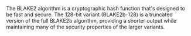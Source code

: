 The BLAKE2 algorithm is a cryptographic hash function that's designed to be fast and secure. The 128-bit variant (BLAKE2b-128) is a truncated version of the full BLAKE2b algorithm, providing a shorter output while maintaining many of the security properties of the larger variants.